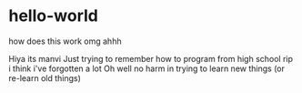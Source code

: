 # hello-world
how does this work omg ahhh

Hiya its manvi
Just trying to remember how to program from high school rip i think i've forgotten a lot
Oh well no harm in trying to learn new things (or re-learn old things)
